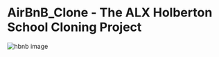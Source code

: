 # AirBnB_Clone - The ALX Holberton School Cloning Project
![hbnb image](/home/fdblay/Downloads/hbnb.png)

